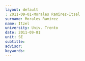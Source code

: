 ```yaml
---
layout: default 
: 2011-09-01-Morales Ramirez-Itzel
surname: Morales Ramirez
name: Itzel
university: Univ. Trento
date: 2011-09-01
unit: SE
subtitle: 
advisor: 
keywords: 
---
```

